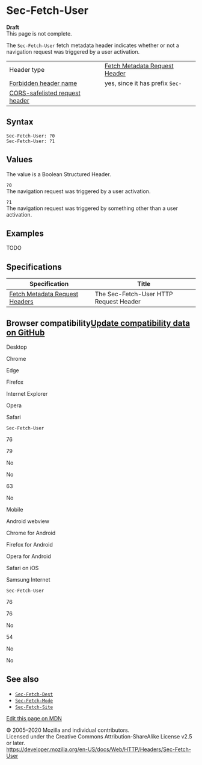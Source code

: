 Sec-Fetch-User
==============

**Draft**  
This page is not complete.

The `Sec-Fetch-User` fetch metadata header indicates whether or not a navigation request was triggered by a user activation.

<table><tbody><tr class="odd"><td>Header type</td><td><a href="https://developer.mozilla.org/en-US/docs/Glossary/Fetch_Metadata_Request_Header">Fetch Metadata Request Header</a></td></tr><tr class="even"><td><a href="https://developer.mozilla.org/en-US/docs/Glossary/Forbidden_header_name">Forbidden header name</a></td><td>yes, since it has prefix <code>Sec-</code></td></tr><tr class="odd"><td><a href="https://developer.mozilla.org/en-US/docs/Glossary/CORS-safelisted_request_header">CORS-safelisted request header</a></td><td></td></tr></tbody></table>

Syntax
------

    Sec-Fetch-User: ?0
    Sec-Fetch-User: ?1

Values
------

The value is a Boolean Structured Header.

`?0`  
The navigation request was triggered by a user activation.

`?1`  
The navigation request was triggered by something other than a user activation.

Examples
--------

TODO

Specifications
--------------

<table><thead><tr class="header"><th>Specification</th><th>Title</th></tr></thead><tbody><tr class="odd"><td><a href="https://w3c.github.io/webappsec-fetch-metadata/#sec-fetch-user-header">Fetch Metadata Request Headers</a></td><td>The Sec-Fetch-User HTTP Request Header</td></tr></tbody></table>

Browser compatibility<a href="https://github.com/mdn/browser-compat-data" class="bc-github-link">Update compatibility data on GitHub</a>
----------------------------------------------------------------------------------------------------------------------------------------

Desktop

<span class="bc-head-txt-label bc-head-icon-chrome">Chrome</span>

<span class="bc-head-txt-label bc-head-icon-edge">Edge</span>

<span class="bc-head-txt-label bc-head-icon-firefox">Firefox</span>

<span class="bc-head-txt-label bc-head-icon-ie">Internet Explorer</span>

<span class="bc-head-txt-label bc-head-icon-opera">Opera</span>

<span class="bc-head-txt-label bc-head-icon-safari">Safari</span>

`Sec-Fetch-User`

76

79

No

No

63

No

Mobile

<span class="bc-head-txt-label bc-head-icon-webview_android">Android webview</span>

<span class="bc-head-txt-label bc-head-icon-chrome_android">Chrome for Android</span>

<span class="bc-head-txt-label bc-head-icon-firefox_android">Firefox for Android</span>

<span class="bc-head-txt-label bc-head-icon-opera_android">Opera for Android</span>

<span class="bc-head-txt-label bc-head-icon-safari_ios">Safari on iOS</span>

<span class="bc-head-txt-label bc-head-icon-samsunginternet_android">Samsung Internet</span>

`Sec-Fetch-User`

76

76

No

54

No

No

See also
--------

-   [`Sec-Fetch-Dest`](sec-fetch-dest)
-   [`Sec-Fetch-Mode`](sec-fetch-mode)
-   [`Sec-Fetch-Site`](sec-fetch-site)

<a href="https://developer.mozilla.org/en-US/docs/Web/HTTP/Headers/Sec-Fetch-User$edit" class="_attribution-link">Edit this page on MDN</a>

© 2005–2020 Mozilla and individual contributors.  
Licensed under the Creative Commons Attribution-ShareAlike License v2.5 or later.  
<a href="https://developer.mozilla.org/en-US/docs/Web/HTTP/Headers/Sec-Fetch-User" class="_attribution-link">https://developer.mozilla.org/en-US/docs/Web/HTTP/Headers/Sec-Fetch-User</a>
